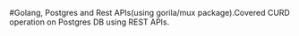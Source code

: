 #Golang, Postgres and Rest APIs(using gorila/mux package).Covered CURD operation on Postgres DB using REST APIs.


